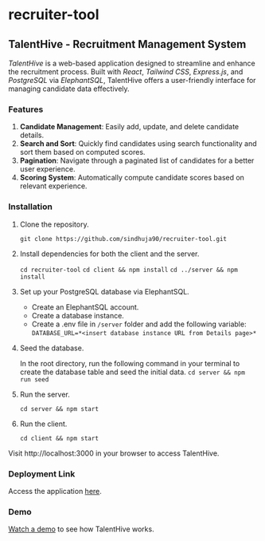 # recruiter-tool

## TalentHive - Recruitment Management System

_TalentHive_ is a web-based application designed to streamline and enhance the recruitment process. Built with _React_, _Tailwind CSS_, _Express.js_, and _PostgreSQL_ via _ElephantSQL_, TalentHive offers a user-friendly interface for managing candidate data effectively.

### Features
1. **Candidate Management**: Easily add, update, and delete candidate details.
2. **Search and Sort**: Quickly find candidates using search functionality and sort them based on computed scores.
3. **Pagination**: Navigate through a paginated list of candidates for a better user experience.
4. **Scoring System**: Automatically compute candidate scores based on relevant experience.

### Installation
1. Clone the repository.
   
   `git clone https://github.com/sindhuja90/recruiter-tool.git`

3. Install dependencies for both the client and the server.
   
   `cd recruiter-tool`
   `cd client && npm install`
   `cd ../server && npm install`

5. Set up your PostgreSQL database via ElephantSQL.
   - Create an ElephantSQL account.
   - Create a database instance.
   - Create a .env file in `/server` folder and add the following variable:
     `DATABASE_URL=*<insert database instance URL from Details page>*`

6. Seed the database.
   
   In the root directory, run the following command in your terminal to create the database table and seed the initial data.
   `cd server && npm run seed`

8. Run the server.
   
   `cd server && npm start`

10. Run the client.

    `cd client && npm start`

Visit http://localhost:3000 in your browser to access TalentHive.

### Deployment Link
Access the application [here](https://example.com/).

### Demo
[Watch a demo](https://example.com/) to see how TalentHive works. 

